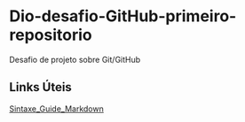 # Dio-desafio-GitHub-primeiro-repositorio
Desafio de projeto sobre Git/GitHub
## Links Úteis
[Sintaxe_Guide_Markdown](https://www.markdownguide.org/)
